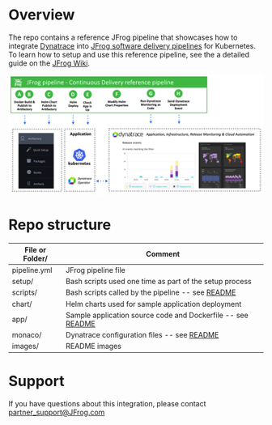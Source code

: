 # Overview

The repo contains a reference JFrog pipeline that showcases how to integrate [Dynatrace](https://www.dynatrace.com) into [JFrog software delivery pipelines](https://www.jfrog.com) for Kubernetes. To learn how to setup and use this reference pipeline, see the a detailed guide on the [JFrog Wiki]().

![app](./images/workflow.png)

# Repo structure

| File or Folder/ | Comment |
| ------ | ------- |
| pipeline.yml | JFrog pipeline file |
| setup/ | Bash scripts used one time as part of the setup process |
| scripts/ | Bash scripts called by the pipeline -- see [README](scripts/README.md)||
| chart/ | Helm charts used for sample application deployment |
| app/ | Sample application source code and Dockerfile -- see [README](app/README.md)|
| monaco/ | Dynatrace configuration files -- see [README](monaco/README.md) |
| images/ | README images |

# Support

If you have questions about this integration, please contact partner_support@JFrog.com
